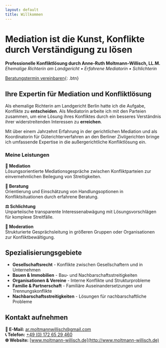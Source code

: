 ```yaml
---
layout: default
title: Willkommen
---
```


# Mediation ist die Kunst, Konflikte durch Verständigung zu lösen

**Professionelle Konfliktlösung durch Anne-Ruth Moltmann-Willisch, LL.M.**  
*Ehemalige Richterin am Landgericht • Erfahrene Mediatorin • Schlichterin*

[Beratungstermin vereinbaren](contact.html){: .btn}

## Ihre Expertin für Mediation und Konfliktlösung

Als ehemalige Richterin am Landgericht Berlin hatte ich die Aufgabe, Konflikte zu **entscheiden**. Als Mediatorin arbeite ich mit den Parteien zusammen, um eine Lösung ihres Konfliktes durch ein besseres Verständnis ihrer widerstreitenden Interessen zu **erreichen**.

Mit über einem Jahrzehnt Erfahrung in der gerichtlichen Mediation und als Koordinatorin für Güterichterverfahren an den Berliner Zivilgerichten bringe ich umfassende Expertise in die außergerichtliche Konfliktlösung ein.

### Meine Leistungen

**🤝 Mediation**  
Lösungsorientierte Mediationsgespräche zwischen Konfliktparteien zur einvernehmlichen Beilegung von Streitigkeiten.

**💼 Beratung**  
Orientierung und Einschätzung von Handlungsoptionen in Konfliktsituationen durch erfahrene Beratung.

**⚖️ Schlichtung**  
Unparteiische transparente Interessenabwägung mit Lösungsvorschlägen für komplexe Streitfälle.

**👥 Moderation**  
Strukturierte Gesprächsleitung in größeren Gruppen oder Organisationen zur Konfliktbewältigung.

## Spezialisierungsgebiete

- **Gesellschaftsrecht** - Konflikte zwischen Gesellschaftern und in Unternehmen
- **Bauen & Immobilien** - Bau- und Nachbarschaftsstreitigkeiten
- **Organisationen & Vereine** - Interne Konflikte und Strukturprobleme
- **Familie & Partnerschaft** - Familiäre Auseinandersetzungen und Trennungskonflikte
- **Nachbarschaftsstreitigkeiten** - Lösungen für nachbarschaftliche Probleme

## Kontakt aufnehmen

**📧 E-Mail:** [ar.moltmannwillisch@gmail.com](mailto:ar.moltmannwillisch@gmail.com)  
**📞 Telefon:** [+49 (0) 172 65 29 460](tel:+4917265229460)  
**🌐 Website:** [www.moltmann-willisch.de](http://www.moltmann-willisch.de)